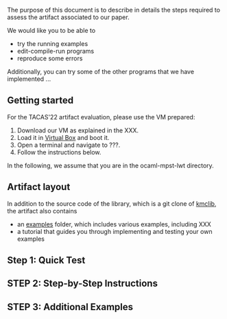 The purpose of this document is to describe in details the steps required to assess the artifact associated to our paper.

We would like you to be able to

* try the running examples  
* edit-compile-run programs 
* reproduce some errors 

Additionally, you can try some of the other programs that we have implemented ... 

## Getting started

For the TACAS'22 artifact evaluation, please use the VM prepared: 

1. Download our VM as explained in the XXX.
2. Load it in [Virtual Box](https://www.virtualbox.org/) and boot it.
3. Open a terminal and navigate to ???.
4. Follow the instructions below.

In the following, we assume that you are in the ocaml-mpst-lwt directory.
## Artifact layout

In addition to the source code of the library, which is a git clone of [kmclib](https://github.com/keigoi/kmclib/), 
the artifact also contains
* an [examples](examples/) folder, which includes various examples, including XXX
* a tutorial that guides you through implementing and testing your own examples 

## Step 1: Quick Test 

## STEP 2: Step-by-Step Instructions

## STEP 3: Additional Examples

